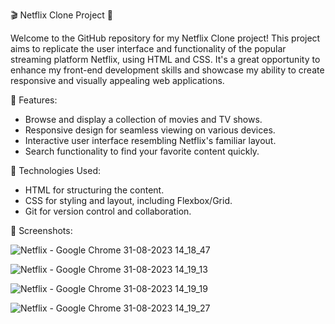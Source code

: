 🎬 Netflix Clone Project 🍿

Welcome to the GitHub repository for my Netflix Clone project! This project aims to replicate the user interface and functionality of the popular streaming platform Netflix, using HTML and CSS. It's a great opportunity to enhance my front-end development skills and showcase my ability to create responsive and visually appealing web applications.

🚀 Features:
- Browse and display a collection of movies and TV shows.
- Responsive design for seamless viewing on various devices.
- Interactive user interface resembling Netflix's familiar layout.
- Search functionality to find your favorite content quickly.

🔧 Technologies Used:
- HTML for structuring the content.
- CSS for styling and layout, including Flexbox/Grid.
- Git for version control and collaboration.

📸 Screenshots:


![Netflix - Google Chrome 31-08-2023 14_18_47](https://github.com/AmitBisht08/NetflixClone/assets/143317033/3119b034-b8ba-4021-aa63-2c8c35196083)

![Netflix - Google Chrome 31-08-2023 14_19_13](https://github.com/AmitBisht08/NetflixClone/assets/143317033/122b9bd6-ff70-48e3-b062-e09c02791363)

![Netflix - Google Chrome 31-08-2023 14_19_19](https://github.com/AmitBisht08/NetflixClone/assets/143317033/f8081453-82f1-4f44-bd30-75ff60dd8dc5)

![Netflix - Google Chrome 31-08-2023 14_19_27](https://github.com/AmitBisht08/NetflixClone/assets/143317033/d813c57a-17da-4ba8-bb0c-f089abfcd8a3)
